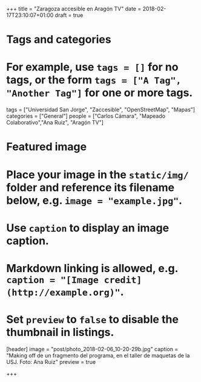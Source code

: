 +++
title = "Zaragoza accesible en Aragón TV"
date = 2018-02-17T23:10:07+01:00
draft = true

# Tags and categories
# For example, use `tags = []` for no tags, or the form `tags = ["A Tag", "Another Tag"]` for one or more tags.
tags = ["Universidad San Jorge", "Zaccesible", "OpenStreetMap", "Mapas"]
categories = ["General"]
people = ["Carlos Cámara", "Mapeado Colaborativo","Ana Ruiz", "Aragón TV"]

# Featured image
# Place your image in the `static/img/` folder and reference its filename below, e.g. `image = "example.jpg"`.
# Use `caption` to display an image caption.
#   Markdown linking is allowed, e.g. `caption = "[Image credit](http://example.org)"`.
# Set `preview` to `false` to disable the thumbnail in listings.
[header]
image = "post/photo_2018-02-06_10-20-29b.jpg"
caption = "Making off de un fragmento del programa, en el taller de maquetas de la USJ. Foto: Ana Ruiz"
preview = true

+++

